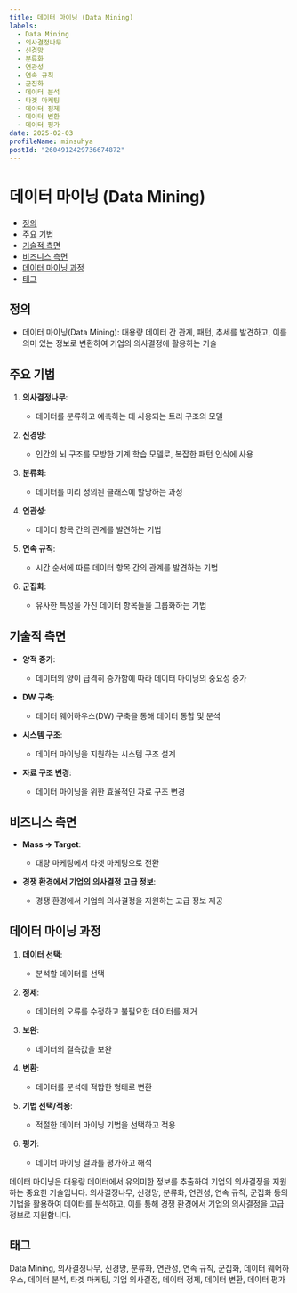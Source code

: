```yaml
---
title: 데이터 마이닝 (Data Mining)
labels:
  - Data Mining
  - 의사결정나무
  - 신경망
  - 분류화
  - 연관성
  - 연속 규칙
  - 군집화
  - 데이터 분석
  - 타겟 마케팅
  - 데이터 정제
  - 데이터 변환
  - 데이터 평가
date: 2025-02-03
profileName: minsuhya
postId: "2604912429736674872"
---
```


# 데이터 마이닝 (Data Mining)

<!-- mtoc-start -->

- [정의](#정의)
- [주요 기법](#주요-기법)
- [기술적 측면](#기술적-측면)
- [비즈니스 측면](#비즈니스-측면)
- [데이터 마이닝 과정](#데이터-마이닝-과정)
- [태그](#태그)

<!-- mtoc-end -->

## 정의

- 데이터 마이닝(Data Mining): 대용량 데이터 간 관계, 패턴, 추세를 발견하고, 이를 의미 있는 정보로 변환하여 기업의 의사결정에 활용하는 기술

## 주요 기법

1. **의사결정나무**:

   - 데이터를 분류하고 예측하는 데 사용되는 트리 구조의 모델

2. **신경망**:

   - 인간의 뇌 구조를 모방한 기계 학습 모델로, 복잡한 패턴 인식에 사용

3. **분류화**:

   - 데이터를 미리 정의된 클래스에 할당하는 과정

4. **연관성**:

   - 데이터 항목 간의 관계를 발견하는 기법

5. **연속 규칙**:

   - 시간 순서에 따른 데이터 항목 간의 관계를 발견하는 기법

6. **군집화**:
   - 유사한 특성을 가진 데이터 항목들을 그룹화하는 기법

## 기술적 측면

- **양적 증가**:

  - 데이터의 양이 급격히 증가함에 따라 데이터 마이닝의 중요성 증가

- **DW 구축**:

  - 데이터 웨어하우스(DW) 구축을 통해 데이터 통합 및 분석

- **시스템 구조**:

  - 데이터 마이닝을 지원하는 시스템 구조 설계

- **자료 구조 변경**:
  - 데이터 마이닝을 위한 효율적인 자료 구조 변경

## 비즈니스 측면

- **Mass -> Target**:

  - 대량 마케팅에서 타겟 마케팅으로 전환

- **경쟁 환경에서 기업의 의사결정 고급 정보**:
  - 경쟁 환경에서 기업의 의사결정을 지원하는 고급 정보 제공

## 데이터 마이닝 과정

1. **데이터 선택**:

   - 분석할 데이터를 선택

2. **정제**:

   - 데이터의 오류를 수정하고 불필요한 데이터를 제거

3. **보완**:

   - 데이터의 결측값을 보완

4. **변환**:

   - 데이터를 분석에 적합한 형태로 변환

5. **기법 선택/적용**:

   - 적절한 데이터 마이닝 기법을 선택하고 적용

6. **평가**:
   - 데이터 마이닝 결과를 평가하고 해석

데이터 마이닝은 대용량 데이터에서 유의미한 정보를 추출하여 기업의 의사결정을 지원하는 중요한 기술입니다. 의사결정나무, 신경망, 분류화, 연관성, 연속 규칙, 군집화 등의 기법을 활용하여 데이터를 분석하고, 이를 통해 경쟁 환경에서 기업의 의사결정을 고급 정보로 지원합니다.

## 태그

Data Mining, 의사결정나무, 신경망, 분류화, 연관성, 연속 규칙, 군집화, 데이터 웨어하우스, 데이터 분석, 타겟 마케팅, 기업 의사결정, 데이터 정제, 데이터 변환, 데이터 평가
